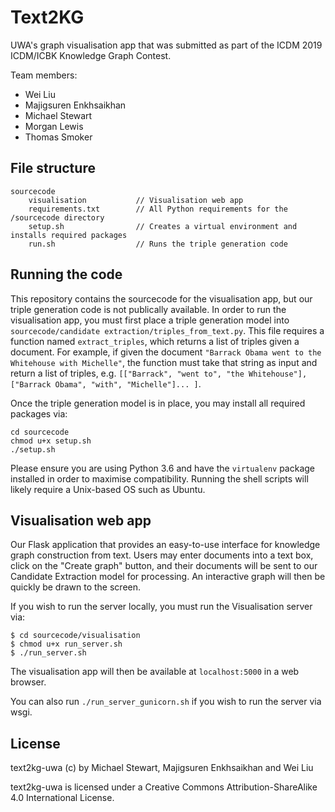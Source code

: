 # Text2KG

UWA's graph visualisation app that was submitted as part of the ICDM 2019 ICDM/ICBK Knowledge Graph Contest.

Team members:

- Wei Liu
- Majigsuren Enkhsaikhan
- Michael Stewart
- Morgan Lewis
- Thomas Smoker

## File structure
    
    sourcecode
        visualisation           // Visualisation web app
        requirements.txt        // All Python requirements for the /sourcecode directory
        setup.sh                // Creates a virtual environment and installs required packages
        run.sh                  // Runs the triple generation code
        

## Running the code

This repository contains the sourcecode for the visualisation app, but our triple generation code is not publically available. In order to run the visualisation app, you must first place a triple generation model into `sourcecode/candidate extraction/triples_from_text.py`. This file requires a function named `extract_triples`, which returns a list of triples given a document. For example, if given the document `"Barrack Obama went to the Whitehouse with Michelle"`, the function must take that string as input and return a list of triples, e.g. `[["Barrack", "went to", "the Whitehouse"], ["Barrack Obama", "with", "Michelle"]... ]`.

Once the triple generation model is in place, you may install all required packages via:

    cd sourcecode
    chmod u+x setup.sh
    ./setup.sh

Please ensure you are using Python 3.6 and have the `virtualenv` package installed in order to maximise compatibility. Running the shell scripts will likely require a Unix-based OS such as Ubuntu.

## Visualisation web app

Our Flask application that provides an easy-to-use interface for knowledge graph construction from text. Users may enter documents into a text box, click on the "Create graph" button, and their documents will be sent to our Candidate Extraction model for processing. An interactive graph will then be quickly be drawn to the screen.

If you wish to run the server locally, you must run the Visualisation server via:

    $ cd sourcecode/visualisation
    $ chmod u+x run_server.sh
    $ ./run_server.sh

The visualisation app will then be available at `localhost:5000` in a web browser.

You can also run `./run_server_gunicorn.sh` if you wish to run the server via wsgi.


## License

text2kg-uwa (c) by Michael Stewart, Majigsuren Enkhsaikhan and Wei Liu

text2kg-uwa is licensed under a Creative Commons Attribution-ShareAlike 4.0 International License.
